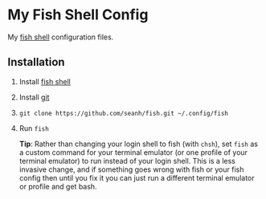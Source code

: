 My Fish Shell Config
====================

My [fish shell](https://fishshell.com/) configuration files.

Installation
------------

1. Install [fish shell](https://fishshell.com/)

2. Install [git](https://git-scm.com/)

3. `git clone https://github.com/seanh/fish.git ~/.config/fish`

4. Run `fish`

   **Tip**: Rather than changing your login shell to fish (with `chsh`), set
   `fish` as a custom command for your terminal emulator (or one profile of
   your terminal emulator) to run instead of your login shell. This is a less
   invasive change, and if something goes wrong with fish or your fish config
   then until you fix it you can just run a different terminal emulator or
   profile and get bash.
